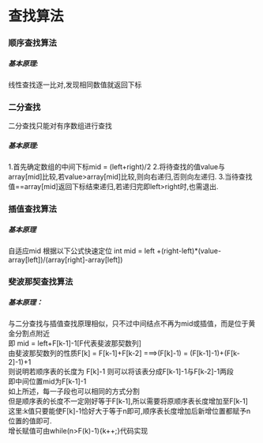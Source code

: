 查找算法
==========================
### 顺序查找算法
##### 基本原理:  
线性查找逐一比对,发现相同数值就返回下标
### 二分查找
二分查找只能对有序数组进行查找
##### 基本原理:  
1.首先确定数组的中间下标mid = (left+right)/2
2.将待查找的值value与array[mid]比较,若value>array[mid]比较,则向右递归,否则向左递归.
3.当待查找值==array[mid]返回下标结束递归,若递归完即left>right时,也需退出.
### 插值查找算法
##### 基本原理
自适应mid 根据以下公式快速定位
int mid =  left +(right-left)*(value-array[left])/(array[right]-array[left])
### 斐波那契查找算法
##### 基本原理：
与二分查找与插值查找原理相似，只不过中间结点不再为mid或插值，而是位于黄金分割点附近  
即 mid = left+F[k-1]-1[F代表斐波那契数列]  
由斐波那契数列的性质F[k] = F[k-1]+F[k-2] ===>(F[k]-1) = (F[k-1]-1)+(F[k-2]-1)+1   
则说明若顺序表的长度为 F[k]-1 则可以将该表分成F[k-1]-1与F[k-2]-1两段    
即中间位置mid为F[k-1]-1  
如上所述，每一子段也可以相同的方式分割    
但是顺序表的长度不一定刚好等于F[k-1],所以需要将原顺序表长度增加至F[k-1]  
这里:k值只要能使F[k]-1恰好大于等于n即可,顺序表长度增加后新增位置都赋予n位置的值即可.  
增长赋值可由while(n>F(k)-1){k++;}代码实现  
